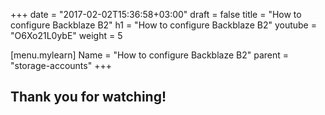 +++
date = "2017-02-02T15:36:58+03:00"
draft = false
title = "How to configure Backblaze B2"
h1 = "How to configure Backblaze B2"
youtube = "O6Xo21L0ybE"
weight = 5

[menu.mylearn]
Name = "How to configure Backblaze B2"
parent = "storage-accounts"
+++

## Thank you for watching!
